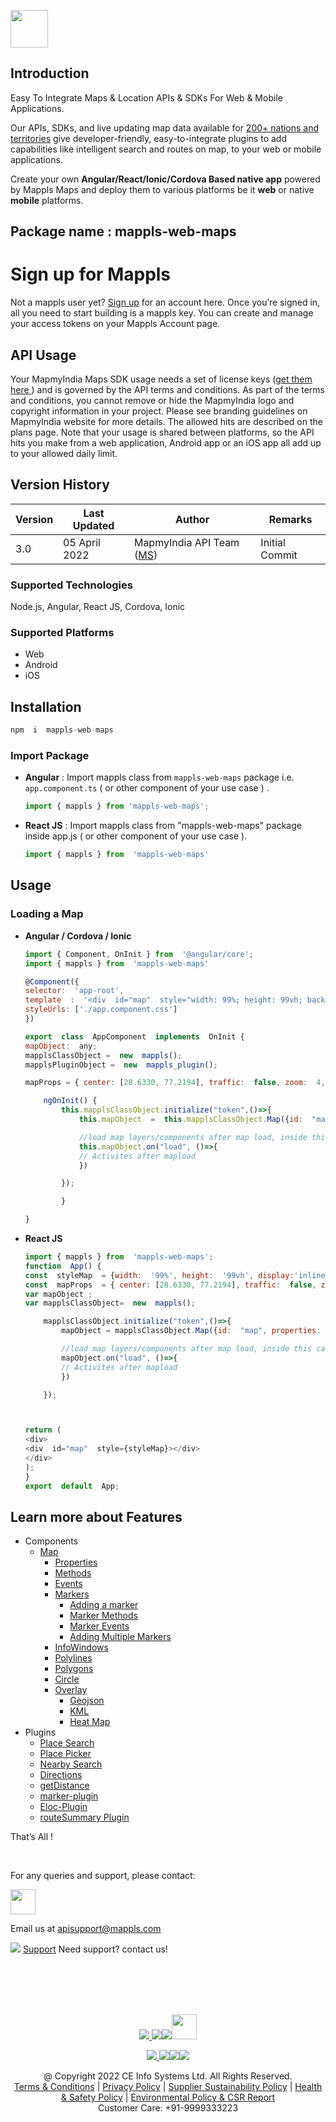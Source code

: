 [<img src="https://about.mappls.com/images/mappls-b-logo.svg" height="60"/> </p>](https://www.mapmyindia.com/api)

## Introduction

Easy To Integrate Maps & Location APIs & SDKs For Web & Mobile Applications.
  

Our APIs, SDKs, and live updating map data available for [200+ nations and territories](https://github.com/MapmyIndia/mapmyindia-rest-api/blob/master/docs/countryISO.md) give developer-friendly, easy-to-integrate plugins to add capabilities like intelligent
search and routes on map, to your web or mobile applications.

Create your own **Angular/React/Ionic/Cordova Based native app** powered by Mappls Maps and deploy them to various platforms be it **web** or native **mobile** platforms.

## **Package name** : mappls-web-maps

# Sign up for Mappls

Not a mappls user yet? [Sign up](https://apis.mappls.com/console/) for an account here. Once you’re signed in, all you need to start building is a mappls key. You can create and manage your access tokens on your Mappls Account page.

## API Usage

Your MapmyIndia Maps SDK usage needs a set of license keys ([get them here ](https://apis.mappls.com/console/)) and is governed by the API terms and conditions. As part of the terms and conditions, you cannot remove or hide the MapmyIndia logo and copyright information in your project. Please see branding guidelines on MapmyIndia website for more details. The allowed hits are described on the plans page. Note that your usage is shared between platforms, so the API hits you make from a web application, Android app or an iOS app all add up to your allowed daily limit.

## Version History

| Version | Last Updated | Author | Remarks |
| ---- | ---- | ---- | ---- |
| 3.0 | 05 April 2022 | MapmyIndia API Team ([MS](https://github.com/mamtasharma117)) | Initial Commit |

###   Supported Technologies

Node.js, Angular, React JS, Cordova, Ionic

  
### Supported Platforms

- Web
- Android
- iOS

## Installation

```js
npm  i  mappls-web-maps
```

### Import Package

- **Angular** : Import mappls class from `mappls-web-maps` package i.e. `app.component.ts` ( or other component of your use case ) .

	```js
	import { mappls } from 'mappls-web-maps';
	```
-  **React JS** : Import mappls class from "mappls-web-maps" package inside app.js ( or other component of your use case ).
	```js
	import { mappls } from  'mappls-web-maps'
	```

## Usage

### Loading a Map

-  **Angular / Cordova / Ionic**

	```js
	import { Component, OnInit } from  '@angular/core';
	import { mappls } from  'mappls-web-maps'
	
	@Component({
	selector:  'app-root',
	template  :  '<div  id="map"  style="width: 99%; height: 99vh; background-color: white;"></div>',
	styleUrls: ['./app.component.css']
	})

	export  class  AppComponent  implements  OnInit {
	mapObject:  any;
	mapplsClassObject =  new  mappls();
	mapplsPluginObject =  new  mappls_plugin();

	mapProps = { center: [28.6330, 77.2194], traffic:  false, zoom:  4, geolocation:  false, clickableIcons:  false }

		ngOnInit() {
			this.mapplsClassObject.initialize("token",()=>{
				this.mapObject  =  this.mapplsClassObject.Map({id:  "map", properties:  this.mapProps});

				//load map layers/components after map load, inside this callback (Recommended)
				this.mapObject.on("load", ()=>{
				// Activites after mapload
				})

			});

			}

	}
	```

 -  **React JS**

	```js
	import { mappls } from  'mappls-web-maps';
	function  App() {
	const  styleMap  = {width:  '99%', height:  '99vh', display:'inline-block'}
	const  mapProps  = { center: [28.6330, 77.2194], traffic:  false, zoom:  4, geolocation:  false, clickableIcons:  false }
	var mapObject ;
	var mapplsClassObject=  new  mappls();

		mapplsClassObject.initialize("token",()=>{
			mapObject = mapplsClassObject.Map({id:  "map", properties: mapProps});

			//load map layers/components after map load, inside this callback (Recommended)
			mapObject.on("load", ()=>{
			// Activites after mapload
			})

		});



	return (
	<div>
	<div  id="map"  style={styleMap}></div>
	</div>
	);
	}
	export  default  App;
	```

## Learn more about Features

- Components
	- [Map](https://github.com/mappls-api/mappls-web-maps/blob/main/components/map.md)
		- [Properties ](https://github.com/mappls-api/mappls-web-maps/blob/main/components/map.md#1-properties)
		- [Methods](https://github.com/mappls-api/mappls-web-maps/blob/main/components/map.md#2-map-methods)
		- [Events](https://github.com/mappls-api/mappls-web-maps/blob/main/components/map.md#3--map-events----listening-to-map-events)
		- [Markers](https://github.com/mappls-api/mappls-web-maps/blob/main/components/markers.md)
			- [Adding a marker](https://github.com/mappls-api/mappls-web-maps/blob/main/components/markers.md#1--adding-a-marker)
			- [Marker Methods](https://github.com/mappls-api/mappls-web-maps/blob/main/components/markers.md#2-marker-methods)
			- [Marker Events](https://github.com/mappls-api/mappls-web-maps/blob/main/components/markers.md#3-marker-events)
			- [Adding Multiple Markers](https://github.com/mappls-api/mappls-web-maps/blob/main/components/markers.md#iv-adding-multiple-markers)
		- [InfoWindows](https://github.com/mappls-api/mappls-web-maps/blob/main/components/infowindow.md)
		- [Polylines](https://github.com/mappls-api/mappls-web-maps/blob/main/components/polyline.md)
		- [Polygons](https://github.com/mappls-api/mappls-web-maps/blob/main/components/polygons.md)
		- [Circle](https://github.com/mappls-api/mappls-web-maps/blob/main/components/circle.md)
		- [Overlay](https://github.com/mappls-api/mappls-web-maps/blob/main/components/polyline.md)
			- [Geojson](https://github.com/mappls-api/mappls-web-maps/blob/main/components/polyline.md)
			- [KML](https://github.com/mappls-api/mappls-web-maps/blob/main/components/overlays.md)
			- [Heat Map](https://github.com/mappls-api/mappls-web-maps/blob/main/components/heatmap.md)
- Plugins
	- [Place Search](https://github.com/mappls-api/mappls-web-maps/tree/main/plugins/placeSearch-plugin)
	- [Place Picker](https://github.com/mappls-api/mappls-web-maps/tree/main/plugins/placePicker-plugin)
	- [Nearby Search](https://github.com/mappls-api/mappls-web-maps/tree/main/plugins/nearbySearch-plugin)
	- [Directions](https://github.com/mappls-api/mappls-web-maps/tree/main/plugins/directions-plugin)
	- [getDistance](https://github.com/mappls-api/mappls-web-maps/tree/main/plugins/getDistance%20Method)
	- [marker-plugin](https://github.com/mappls-api/mappls-web-maps/tree/main/plugins/marker-plugin)
	- [Eloc-Plugin](https://github.com/mappls-api/mappls-web-maps/tree/main/plugins/eLoc-plugin)
	- [routeSummary Plugin]()


That’s All !


<br>

For any queries and support, please contact: 

[<img src="https://about.mappls.com/images/mappls-logo.svg" height="40"/> </p>](https://about.mappls.com/api/)
Email us at [apisupport@mappls.com](mailto:apisupport@mappls.com)


![](https://www.mapmyindia.com/api/img/icons/support.png)
[Support](https://about.mappls.com/contact/)
Need support? contact us!

<br></br>
<br></br>

[<p align="center"> <img src="https://www.mapmyindia.com/api/img/icons/stack-overflow.png"/> ](https://stackoverflow.com/questions/tagged/mappls-api)[![](https://www.mapmyindia.com/api/img/icons/blog.png)](https://about.mappls.com/blog/)[![](https://www.mapmyindia.com/api/img/icons/gethub.png)](https://github.com/Mappls-api)[<img src="https://mmi-api-team.s3.ap-south-1.amazonaws.com/API-Team/npm-logo.one-third%5B1%5D.png" height="40"/> </p>](https://www.npmjs.com/org/mapmyindia) 



[<p align="center"> <img src="https://www.mapmyindia.com/june-newsletter/icon4.png"/> ](https://www.facebook.com/Mapplsofficial)[![](https://www.mapmyindia.com/june-newsletter/icon2.png)](https://twitter.com/mappls)[![](https://www.mapmyindia.com/newsletter/2017/aug/llinkedin.png)](https://www.linkedin.com/company/mappls/)[![](https://www.mapmyindia.com/june-newsletter/icon3.png)](https://www.youtube.com/channel/UCAWvWsh-dZLLeUU7_J9HiOA)




<div align="center">@ Copyright 2022 CE Info Systems Ltd. All Rights Reserved.</div>

<div align="center"> <a href="https://about.mappls.com/api/terms-&-conditions">Terms & Conditions</a> | <a href="https://about.mappls.com/about/privacy-policy">Privacy Policy</a> | <a href="https://about.mappls.com/pdf/mapmyIndia-sustainability-policy-healt-labour-rules-supplir-sustainability.pdf">Supplier Sustainability Policy</a> | <a href="https://about.mappls.com/pdf/Health-Safety-Management.pdf">Health & Safety Policy</a> | <a href="https://about.mappls.com/pdf/Environment-Sustainability-Policy-CSR-Report.pdf">Environmental Policy & CSR Report</a>

<div align="center">Customer Care: +91-9999333223</div>

